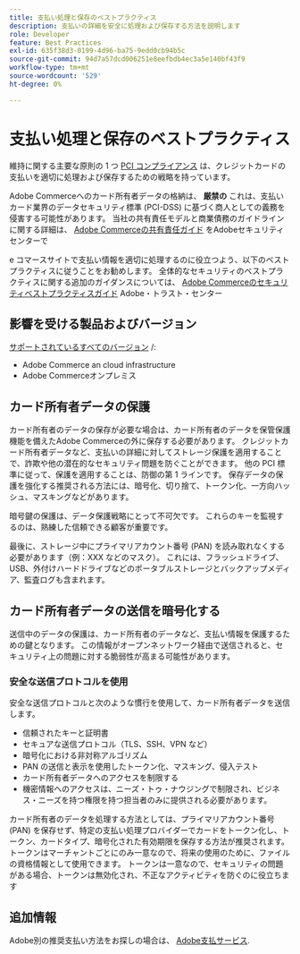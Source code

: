 ```yaml
---
title: 支払い処理と保存のベストプラクティス
description: 支払いの詳細を安全に処理および保存する方法を説明します
role: Developer
feature: Best Practices
exl-id: 635f38d3-0199-4d96-ba75-9edd0cb94b5c
source-git-commit: 94d7a57dcd006251e8eefbdb4ec3a5e140bf43f9
workflow-type: tm+mt
source-wordcount: '529'
ht-degree: 0%

---
```


# 支払い処理と保存のベストプラクティス

維持に関する主要な原則の 1 つ [PCI コンプライアンス](https://experienceleague.adobe.com/docs/commerce-admin/start/compliance/payments/compliance-pci.html) は、クレジットカードの支払いを適切に処理および保存するための戦略を持っています。

Adobe Commerceへのカード所有者データの格納は、 **厳禁の** これは、支払いカード業界のデータセキュリティ標準 (PCI-DSS) に基づく商人としての義務を侵害する可能性があります。 当社の共有責任モデルと商業債務のガイドラインに関する詳細は、 [Adobe Commerceの共有責任ガイド](https://www.adobe.com/content/dam/cc/en/trust-center/ungated/whitepapers/experience-cloud/adobe-commerce-shared-responsibility-guide.pdf) をAdobeセキュリティセンターで

e コマースサイトで支払い情報を適切に処理するのに役立つよう、以下のベストプラクティスに従うことをお勧めします。 全体的なセキュリティのベストプラクティスに関する追加のガイダンスについては、 [Adobe Commerceのセキュリティベストプラクティスガイド](https://www.adobe.com/content/dam/cc/en/trust-center/ungated/whitepapers/experience-cloud/adobe-commerce-best-practices-guide.pdf) Adobe・トラスト・センター

## 影響を受ける製品およびバージョン

[サポートされているすべてのバージョン](../../../release/versions.md) /:

* Adobe Commerce an cloud infrastructure
* Adobe Commerceオンプレミス

## カード所有者データの保護

カード所有者のデータの保存が必要な場合は、カード所有者のデータを保管保護機能を備えたAdobe Commerceの外に保存する必要があります。 クレジットカード所有者データなど、支払いの詳細に対してストレージ保護を適用することで、詐欺や他の潜在的なセキュリティ問題を防ぐことができます。 他の PCI 標準に従って、保護を適用することは、防御の第 1 ラインです。 保存データの保護を強化する推奨される方法には、暗号化、切り捨て、トークン化、一方向ハッシュ、マスキングなどがあります。

暗号鍵の保護は、データ保護戦略にとって不可欠です。 これらのキーを監視するのは、熟練した信頼できる顧客が重要です。

最後に、ストレージ中にプライマリアカウント番号 (PAN) を読み取れなくする必要があります（例：XXX などのマスク）。 これには、フラッシュドライブ、USB、外付けハードドライブなどのポータブルストレージとバックアップメディア、監査ログも含まれます。

## カード所有者データの送信を暗号化する

送信中のデータの保護は、カード所有者のデータなど、支払い情報を保護するための鍵となります。 この情報がオープンネットワーク経由で送信されると、セキュリティ上の問題に対する脆弱性が高まる可能性があります。

### 安全な送信プロトコルを使用

安全な送信プロトコルと次のような慣行を使用して、カード所有者データを送信します。

* 信頼されたキーと証明書
* セキュアな送信プロトコル（TLS、SSH、VPN など）
* 暗号化における非対称アルゴリズム
* PAN の送信と表示を使用したトークン化、マスキング、侵入テスト
* カード所有者データへのアクセスを制限する
* 機密情報へのアクセスは、ニーズ・トゥ・ナウジングで制限され、ビジネス・ニーズを持つ権限を持つ担当者のみに提供される必要があります。

カード所有者のデータを処理する方法としては、プライマリアカウント番号 (PAN) を保存せず、特定の支払い処理プロバイダーでカードをトークン化し、トークン、カードタイプ、暗号化された有効期限を保存する方法が推奨されます。 トークンはマーチャントごとにのみ一意なので、将来の使用のために、ファイルの資格情報として使用できます。 トークンは一意なので、セキュリティの問題がある場合、トークンは無効化され、不正なアクティビティを防ぐのに役立ちます

## 追加情報

Adobe別の推奨支払い方法をお探しの場合は、 [Adobe支払サービス](https://experienceleague.adobe.com/docs/commerce-merchant-services/payment-services/overview.html).
